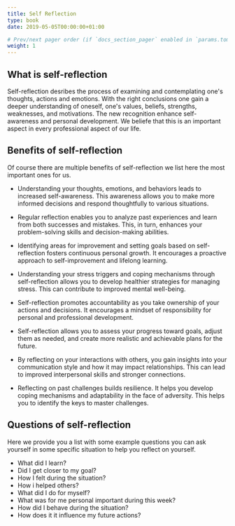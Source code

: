 ```yaml
---
title: Self Reflection
type: book
date: 2019-05-05T00:00:00+01:00

# Prev/next pager order (if `docs_section_pager` enabled in `params.toml`)
weight: 1
---
```


## What is self-reflection
Self-reflection desribes the process of examining and contemplating one's thoughts, actions and emotions. With the right conclusions one gain a deeper understanding of oneself, one's values, beliefs, strengths, weaknesses, and motivations. The new recognition enhance self-awareness and personal development. We beliefe that this is an important aspect in every professional aspect of our life. 

## Benefits of self-reflection
Of course there are multiple benefits of self-reflection we list here the most important ones for us.

* Understanding your thoughts, emotions, and behaviors leads to increased self-awareness. This awareness allows you to make more informed decisions and respond thoughtfully to various situations.

* Regular reflection enables you to analyze past experiences and learn from both successes and mistakes. This, in turn, enhances your problem-solving skills and decision-making abilities.

* Identifying areas for improvement and setting goals based on self-reflection fosters continuous personal growth. It encourages a proactive approach to self-improvement and lifelong learning.

* Understanding your stress triggers and coping mechanisms through self-reflection allows you to develop healthier strategies for managing stress. This can contribute to improved mental well-being.

* Self-reflection promotes accountability as you take ownership of your actions and decisions. It encourages a mindset of responsibility for personal and professional development.

* Self-reflection allows you to assess your progress toward goals, adjust them as needed, and create more realistic and achievable plans for the future.

* By reflecting on your interactions with others, you gain insights into your communication style and how it may impact relationships. This can lead to improved interpersonal skills and stronger connections.

* Reflecting on past challenges builds resilience. It helps you develop coping mechanisms and adaptability in the face of adversity. This helps you to identify the keys to master challenges.



## Questions of self-reflection
Here we provide you a list with some example questions you can ask yourself in some specific situation to help you reflect on yourself.

* What did I learn?
* Did I get closer to my goal?
* How I felt during the situation?
* How i helped others?
* What did I do for myself? 
* What was for me personal important during this week?
* How did I behave during the situation?
* How does it it influence my future actions?


